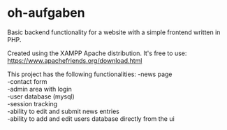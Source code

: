 # oh-aufgaben
Basic backend functionality for a website with a simple frontend written in PHP.

Created using the XAMPP Apache distribution. It's free to use: https://www.apachefriends.org/download.html

This project has the following functionalities: 
-news page  
-contact form  
-admin area with login  
-user database (mysql)  
-session tracking  
-ability to edit and submit news entries  
-ability to add and edit users database directly from the ui
